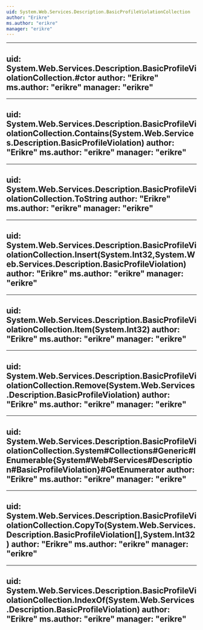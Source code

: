 ```yaml
---
uid: System.Web.Services.Description.BasicProfileViolationCollection
author: "Erikre"
ms.author: "erikre"
manager: "erikre"
---
```


---
uid: System.Web.Services.Description.BasicProfileViolationCollection.#ctor
author: "Erikre"
ms.author: "erikre"
manager: "erikre"
---

---
uid: System.Web.Services.Description.BasicProfileViolationCollection.Contains(System.Web.Services.Description.BasicProfileViolation)
author: "Erikre"
ms.author: "erikre"
manager: "erikre"
---

---
uid: System.Web.Services.Description.BasicProfileViolationCollection.ToString
author: "Erikre"
ms.author: "erikre"
manager: "erikre"
---

---
uid: System.Web.Services.Description.BasicProfileViolationCollection.Insert(System.Int32,System.Web.Services.Description.BasicProfileViolation)
author: "Erikre"
ms.author: "erikre"
manager: "erikre"
---

---
uid: System.Web.Services.Description.BasicProfileViolationCollection.Item(System.Int32)
author: "Erikre"
ms.author: "erikre"
manager: "erikre"
---

---
uid: System.Web.Services.Description.BasicProfileViolationCollection.Remove(System.Web.Services.Description.BasicProfileViolation)
author: "Erikre"
ms.author: "erikre"
manager: "erikre"
---

---
uid: System.Web.Services.Description.BasicProfileViolationCollection.System#Collections#Generic#IEnumerable{System#Web#Services#Description#BasicProfileViolation}#GetEnumerator
author: "Erikre"
ms.author: "erikre"
manager: "erikre"
---

---
uid: System.Web.Services.Description.BasicProfileViolationCollection.CopyTo(System.Web.Services.Description.BasicProfileViolation[],System.Int32)
author: "Erikre"
ms.author: "erikre"
manager: "erikre"
---

---
uid: System.Web.Services.Description.BasicProfileViolationCollection.IndexOf(System.Web.Services.Description.BasicProfileViolation)
author: "Erikre"
ms.author: "erikre"
manager: "erikre"
---
